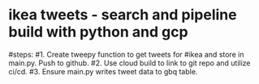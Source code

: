 # ikea tweets - search and pipeline build with python and gcp

#steps:
#1. Create tweepy function to get tweets for #ikea and store in main.py. Push to github.
#2. Use cloud build to link to git repo and utilize ci/cd.
#3. Ensure main.py writes tweet data to gbq table.
